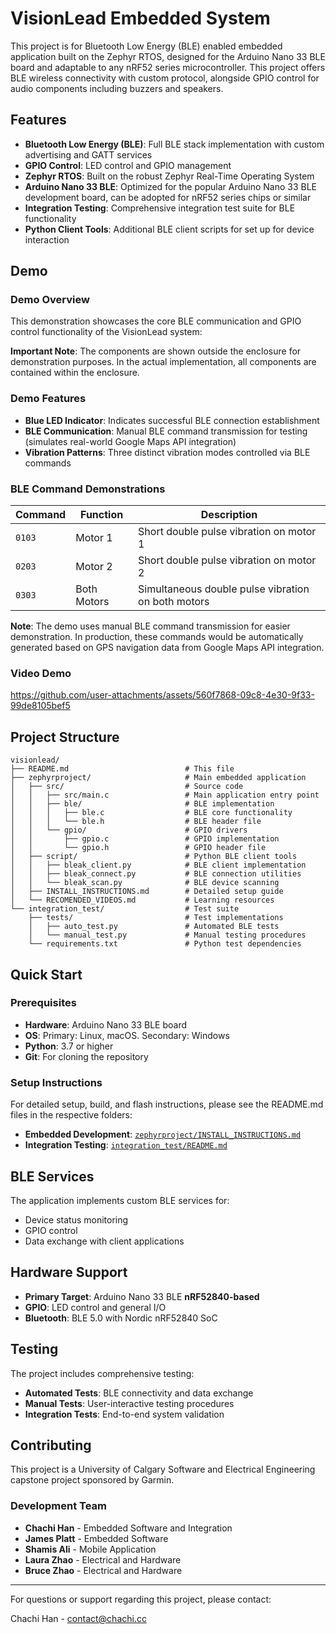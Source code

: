 # VisionLead Embedded System

This project is for Bluetooth Low Energy (BLE) enabled embedded application built on the Zephyr RTOS, designed for the Arduino Nano 33 BLE board and adaptable to any nRF52 series microcontroller. This project offers BLE wireless connectivity with custom protocol, alongside GPIO control for audio components including buzzers and speakers.

## Features

- **Bluetooth Low Energy (BLE)**: Full BLE stack implementation with custom advertising and GATT services
- **GPIO Control**: LED control and GPIO management
- **Zephyr RTOS**: Built on the robust Zephyr Real-Time Operating System
- **Arduino Nano 33 BLE**: Optimized for the popular Arduino Nano 33 BLE development board, can be adopted for nRF52 series chips or similar
- **Integration Testing**: Comprehensive integration test suite for BLE functionality
- **Python Client Tools**: Additional BLE client scripts for set up for device interaction

## Demo

### Demo Overview

This demonstration showcases the core BLE communication and GPIO control functionality of the VisionLead system:

**Important Note**: The components are shown outside the enclosure for demonstration purposes. In the actual implementation, all components are contained within the enclosure.

### Demo Features

- **Blue LED Indicator**: Indicates successful BLE connection establishment
- **BLE Communication**: Manual BLE command transmission for testing (simulates real-world Google Maps API integration)
- **Vibration Patterns**: Three distinct vibration modes controlled via BLE commands

### BLE Command Demonstrations

| Command | Function | Description |
|---------|----------|-------------|
| `0103` | Motor 1 | Short double pulse vibration on motor 1 |
| `0203` | Motor 2 | Short double pulse vibration on motor 2 |
| `0303` | Both Motors | Simultaneous double pulse vibration on both motors |

**Note**: The demo uses manual BLE command transmission for easier demonstration. In production, these commands would be automatically generated based on GPS navigation data from Google Maps API integration.

### Video Demo

https://github.com/user-attachments/assets/560f7868-09c8-4e30-9f33-99de8105bef5

## Project Structure

```
visionlead/
├── README.md                          # This file
├── zephyrproject/                     # Main embedded application
│   ├── src/                           # Source code
│   │   ├── src/main.c                 # Main application entry point
│   │   ├── ble/                       # BLE implementation
│   │   │   ├── ble.c                  # BLE core functionality
│   │   │   └── ble.h                  # BLE header file
│   │   └── gpio/                      # GPIO drivers
│   │       ├── gpio.c                 # GPIO implementation
│   │       └── gpio.h                 # GPIO header file
│   ├── script/                        # Python BLE client tools
│   │   ├── bleak_client.py            # BLE client implementation
│   │   ├── bleak_connect.py           # BLE connection utilities
│   │   └── bleak_scan.py              # BLE device scanning
│   ├── INSTALL_INSTRUCTIONS.md        # Detailed setup guide
│   └── RECOMENDED_VIDEOS.md           # Learning resources
└── integration_test/                  # Test suite
    ├── tests/                         # Test implementations
    │   ├── auto_test.py               # Automated BLE tests
    │   └── manual_test.py             # Manual testing procedures
    └── requirements.txt               # Python test dependencies
```

## Quick Start

### Prerequisites

- **Hardware**: Arduino Nano 33 BLE board
- **OS**: Primary: Linux, macOS. Secondary: Windows
- **Python**: 3.7 or higher
- **Git**: For cloning the repository

### Setup Instructions

For detailed setup, build, and flash instructions, please see the README.md files in the respective folders:

- **Embedded Development**: [`zephyrproject/INSTALL_INSTRUCTIONS.md`](./zephyrproject/INSTALL_INSTRUCTIONS.md)
- **Integration Testing**: [`integration_test/README.md`](./integration_test/README.md)


## BLE Services

The application implements custom BLE services for:

- Device status monitoring
- GPIO control
- Data exchange with client applications

## Hardware Support

- **Primary Target**: Arduino Nano 33 BLE **nRF52840-based**
- **GPIO**: LED control and general I/O
- **Bluetooth**: BLE 5.0 with Nordic nRF52840 SoC

## Testing

The project includes comprehensive testing:

- **Automated Tests**: BLE connectivity and data exchange
- **Manual Tests**: User-interactive testing procedures
- **Integration Tests**: End-to-end system validation


## Contributing

This project is a University of Calgary Software and Electrical Engineering capstone project sponsored by Garmin.

### Development Team
- **Chachi Han** - Embedded Software and Integration
- **James Platt** - Embedded Software
- **Shamis Ali** - Mobile Application
- **Laura Zhao** - Electrical and Hardware
- **Bruce Zhao** - Electrical and Hardware


---

For questions or support regarding this project, please contact:

Chachi Han - contact@chachi.cc

